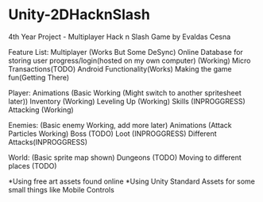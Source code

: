 # Unity-2DHacknSlash
4th Year Project - Multiplayer Hack n Slash Game by Evaldas Cesna

Feature List:
Multiplayer (Works But Some DeSync)
Online Database for storing user progress/login(hosted on my own computer) (Working)
Micro Transactions(TODO)
Android Functionality(Works)
Making the game fun(Getting There)

Player:
Animations (Basic Working (Might switch to another spritesheet later))
Inventory (Working)
Leveling Up (Working)
Skills (INPROGGRESS)
Attacking (Working)

Enemies: (Basic enemy Working, add more later)
Animations (Attack Particles Working)
Boss (TODO)
Loot (INPROGGRESS)
Different Attacks(INPROGGRESS)

World: (Basic sprite map shown)
Dungeons (TODO)
Moving to different places (TODO)

*Using free art assets found online
*Using Unity Standard Assets for some small things like Mobile Controls